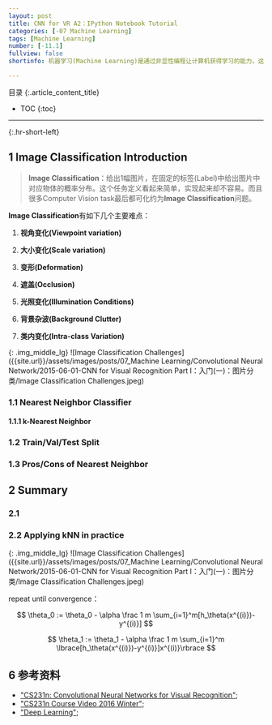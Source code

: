 ```yaml
---
layout: post
title: CNN for VR A2：IPython Notebook Tutorial
categories: [-07 Machine Learning]
tags: [Machine Learning]
number: [-11.1]
fullview: false
shortinfo: 机器学习(Machine Learning)是通过非显性编程让计算机获得学习的能力，这在现代计算机科学中有着广泛的应用，从google的搜索分类，到OCR的训练以及AlphaGo的人工智能等等。本文是Coursera上吴恩达教授的《Machine Learning》系列课程的第一篇笔记：线性回归之单变量。

---
```

目录
{:.article_content_title}


* TOC
{:toc}

---
{:.hr-short-left}

## 1 Image Classification Introduction ##

> **Image Classification**：给出1幅图片，在固定的标签(Label)中给出图片中对应物体的概率分布。这个任务定义看起来简单，实现起来却不容易。而且很多Computer Vision task最后都可化约为**Image Classification**问题。

**Image Classification**有如下几个主要难点：

1. **视角变化(Viewpoint variation)**

2. **大小变化(Scale variation)**

3. **变形(Deformation)**

4. **遮盖(Occlusion)**

5. **光照变化(Illumination Conditions)**

6. **背景杂波(Background Clutter)**

7. **类内变化(Intra-class Variation)**

{: .img_middle_lg}
![Image Classification Challenges]({{site.url}}/assets/images/posts/07_Machine Learning/Convolutional Neural Network/2015-06-01-CNN for Visual Recognition Part I：入门(一)：图片分类/Image Classification Challenges.jpeg)



### 1.1 Nearest Neighbor Classifier ###

#### 1.1.1 k-Nearest Neighbor ####

### 1.2 Train/Val/Test Split ###

### 1.3 Pros/Cons of Nearest Neighbor ###

## 2 Summary ##

### 2.1 ###

### 2.2 Applying kNN in practice ###

{: .img_middle_lg}
![Image Classification Challenges]({{site.url}}/assets/images/posts/07_Machine Learning/Convolutional Neural Network/2015-06-01-CNN for Visual Recognition Part I：入门(一)：图片分类/Image Classification Challenges.jpeg)

repeat until convergence：

$$
\theta_0 := \theta_0 - \alpha \frac 1 m \sum_{i=1}^m[h_\theta(x^{(i)})-y^{(i)}]
$$


$$
\theta_1 := \theta_1 - \alpha \frac 1 m \sum_{i=1}^m \lbrace[h_\theta(x^{(i)})-y^{(i)}]x^{(i)}\rbrace
$$



## 6 参考资料 ##
- ["CS231n: Convolutional Neural Networks for Visual Recognition"](http://cs231n.stanford.edu/);
- ["CS231n Course Video 2016 Winter"](https://www.youtube.com/watch?v=g-PvXUjD6qg&index=1&list=PLIUoqCcJd2BjsI11qafvMWv_UqiH1Wu3Q);
- ["Deep Learning"](http://www.deeplearningbook.org/);